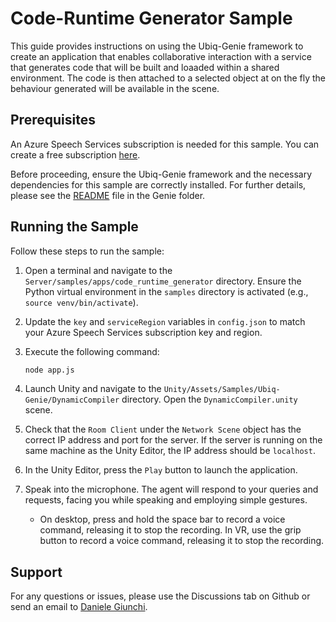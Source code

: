 # Code-Runtime Generator Sample

This guide provides instructions on using the Ubiq-Genie framework to create an application that enables collaborative interaction with a service that generates code that will be built and loaaded within a shared environment. The code is then attached to a selected object at on the fly the behaviour generated will be available in the scene.

## Prerequisites

An Azure Speech Services subscription is needed for this sample. You can create a free subscription [here](https://azure.microsoft.com/en-us/try/cognitive-services/?api=speech-services).

Before proceeding, ensure the Ubiq-Genie framework and the necessary dependencies for this sample are correctly installed. For further details, please see the [README](../../README.md) file in the Genie folder.

## Running the Sample

Follow these steps to run the sample:

1. Open a terminal and navigate to the `Server/samples/apps/code_runtime_generator` directory. Ensure the Python virtual environment in the `samples` directory is activated (e.g., `source venv/bin/activate`).
2. Update the `key` and `serviceRegion` variables in `config.json` to match your Azure Speech Services subscription key and region.
3. Execute the following command:

    ```bash
    node app.js
    ```

4. Launch Unity and navigate to the `Unity/Assets/Samples/Ubiq-Genie/DynamicCompiler` directory. Open the `DynamicCompiler.unity` scene.
5. Check that the `Room Client` under the `Network Scene` object has the correct IP address and port for the server. If the server is running on the same machine as the Unity Editor, the IP address should be `localhost`.
6. In the Unity Editor, press the `Play` button to launch the application.
7. Speak into the microphone. The agent will respond to your queries and requests, facing you while speaking and employing simple gestures.
    - On desktop, press and hold the space bar to record a voice command, releasing it to stop the recording. In VR, use the grip button to record a voice command, releasing it to stop the recording.


## Support

For any questions or issues, please use the Discussions tab on Github or send an email to [Daniele Giunchi](mailto:d.giunchi@ucl.ac.uk).

